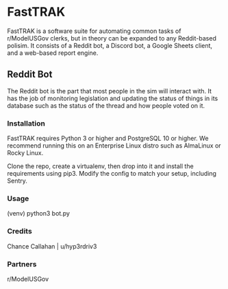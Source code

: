 # FastTRAK
FastTRAK is a software suite for automating common tasks of r/ModelUSGov clerks, but in theory can be expanded to any Reddit-based polisim. It consists of a Reddit bot, a Discord bot, a Google Sheets client, and a web-based report engine.
## Reddit Bot
The Reddit bot is the part that most people in the sim will interact with. It has the job of monitoring legislation and updating the status of things in its database such as the status of the thread and how people voted on it. 
### Installation
FastTRAK requires Python 3 or higher and PostgreSQL 10 or higher. We recommend running this on an Enterprise Linux distro such as AlmaLinux or Rocky Linux.

Clone the repo, create a virtualenv, then drop into it and install the requirements using pip3. Modify the config to match your setup, including Sentry.
### Usage
(venv) python3 bot.py
### Credits
Chance Callahan | u/hyp3rdriv3
### Partners
r/ModelUSGov